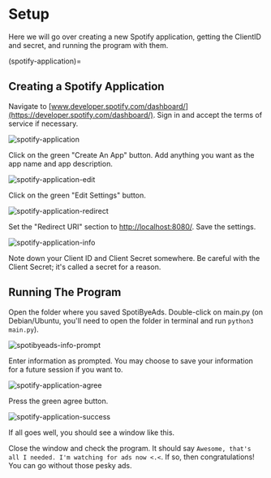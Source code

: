 # Setup

Here we will go over creating a new Spotify application, getting the ClientID and secret, and running the program with them.

(spotify-application)=
## Creating a Spotify Application

Navigate to [www.developer.spotify.com/dashboard/](https://developer.spotify.com/dashboard/). Sign in and accept the terms of service if necessary.

![spotify-application](https://cdn.discordapp.com/attachments/847957606567378984/874006629547405332/spotify-application-create.png)

Click on the green "Create An App" button. Add anything you want as the app name and app description.

![spotify-application-edit](https://cdn.discordapp.com/attachments/847957606567378984/874006940664102922/spotify-application-edit2.png)

Click on the green "Edit Settings" button.

![spotify-application-redirect](https://cdn.discordapp.com/attachments/847957606567378984/873999917268471848/spotify-application-redirect.png)

Set the "Redirect URI" section to [http://localhost:8080/](http://localhost:8080/). Save the settings.

![spotify-application-info](https://cdn.discordapp.com/attachments/847957606567378984/873990653862903818/spotify-application-info.png)

Note down your Client ID and Client Secret somewhere. Be careful with the Client Secret; it's called a secret for a reason.

## Running The Program

Open the folder where you saved SpotiByeAds. Double-click on main.py (on Debian/Ubuntu, you'll need to open the folder in terminal and run `python3 main.py`).

![spotibyeads-info-prompt](https://cdn.discordapp.com/attachments/847957606567378984/873998825822486538/spotibyeads-info-prompt.png)

Enter information as prompted. You may choose to save your information for a future session if you want to.

![spotify-application-agree](https://cdn.discordapp.com/attachments/847957606567378984/874008393604546681/spotify-application-agree2.png)

Press the green agree button.

![spotify-application-success](https://cdn.discordapp.com/attachments/847957606567378984/874008670617358376/spotify-application-success2.png)

If all goes well, you should see a window like this.

Close the window and check the program. It should say `Awesome, that's all I needed. I'm watching for ads now <.<`. If so, then congratulations! You can go without those pesky ads.